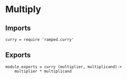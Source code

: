 # Multiply

## Imports

	curry = require 'ramped.curry'


## Exports

	module.exports = curry (multiplier, multiplicand)->
		multiplier * multiplicand
